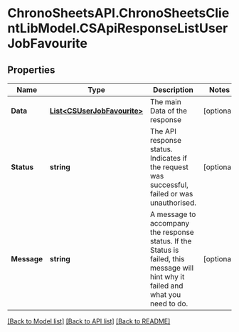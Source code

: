 # ChronoSheetsAPI.ChronoSheetsClientLibModel.CSApiResponseListUserJobFavourite
## Properties

Name | Type | Description | Notes
------------ | ------------- | ------------- | -------------
**Data** | [**List&lt;CSUserJobFavourite&gt;**](CSUserJobFavourite.md) | The main Data of the response | [optional] 
**Status** | **string** | The API response status. Indicates if the request was successful, failed or was unauthorised. | [optional] 
**Message** | **string** | A message to accompany the response status.  If the Status is failed, this message will hint why it failed and what you need to do. | [optional] 

[[Back to Model list]](../README.md#documentation-for-models) [[Back to API list]](../README.md#documentation-for-api-endpoints) [[Back to README]](../README.md)


